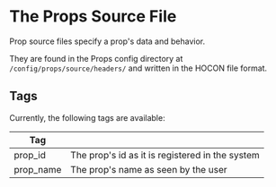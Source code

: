 # The Props Source File

Prop source files specify a prop's data and behavior.

They are found in the Props config directory at `/config/props/source/headers/` and written in the HOCON file format.

## Tags

Currently, the following tags are available:

| Tag       |                                                                                      |
| --------- | ------------------------------------------------------------------------------------ |
| prop_id   | The prop's id as it is registered in the system                                      |
| prop_name | The prop's name as seen by the user                                  |